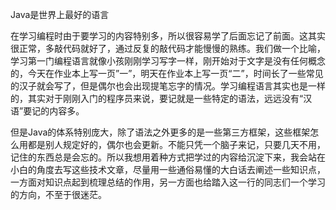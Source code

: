 Java是世界上最好的语言

在学习编程时由于要学习的内容特别多，所以很容易学了后面忘记了前面。这其实很正常，多敲代码就好了，通过反复的敲代码才能慢慢的熟练。我们做一个比喻，学习第一门编程语言就像小孩刚刚学习写字一样，刚开始对于文字是没有任何概念的，今天在作业本上写一页”一”，明天在作业本上写一页“二”，时间长了一些常见的汉子就会写了，但是偶尔也会出现提笔忘字的情况。学习编程语言其实也是一样的，其实对于刚刚入门的程序员来说，要记就是一些特定的语法，远远没有“汉语”要记的内容多。

但是Java的体系特别庞大，除了语法之外更多的是一些第三方框架，这些框架怎么用都是别人规定好的，偶尔也会更新。不能只凭一个脑子来记，只要几天不用，记住的东西总是会忘的。所以我想用着种方式把学过的内容给沉淀下来，我会站在小白的角度去写这些技术文章，尽量用一些通俗易懂的大白话去阐述一些知识点，一方面对知识点起到梳理总结的作用，另一方面也给踏入这一行的同志们一个学习的方向，不至于很迷茫。